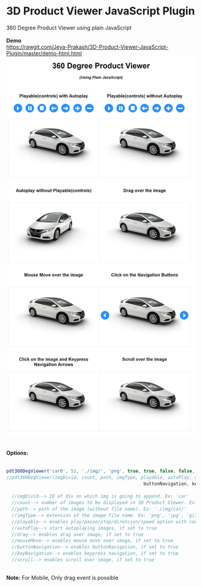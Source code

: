 # 3D Product Viewer JavaScript Plugin
360 Degree Product Viewer using plain JavaScript
<br><br>
<strong>Demo</strong>
<br>
https://rawgit.com/Jeya-Prakash/3D-Product-Viewer-JavaScript-Plugin/master/demo-html.html
<br>
![alt text](/sample-pic.png)
<br><br>

  <strong>Options:</strong>
<br>
```js

pdt360DegViewer('car0', 51, './img/', 'png', true, true, false, false, false, false, false);    
//pdt360DegViewer(imgDivid, count, path, imgType, playable, autoPlay, drag, mouseMove, 
                                                   buttonNavigation, keyNavigation, scroll);

  //imgDivid--> ID of div on which img is going to append. Ex: 'car'
  //count--> number of images to be displayed in 3D Product Viewer. Ex: 18
  //path--> path of the image (without file name). Ex: './img/car/'
  //imgType--> extension of the image file name. Ex: 'png', 'jpg', 'gif'
  //playable--> enables play/pause/stop/diretcion/speed option with control buttons
  //autoPlay--> start autoplaying images, if set to true
  //drag--> enables drag over image, if set to true
  //mouseMove--> enables mouse move over image, if set to true
  //buttonNavigation--> enables buttonNavigation, if set to true
  //keyNavigation--> enables keypress navigation, if set to true
  //scroll--> enables scroll over image, if set to true
```
<br>
<strong>Note:</strong> For Mobile, Only drag event is possible

